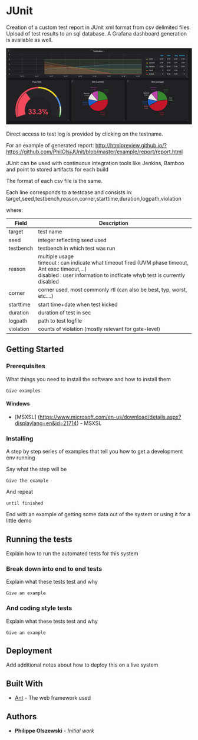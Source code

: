 # JUnit

Creation of a custom test report in JUnit xml format from csv delimited files.
Upload of test results to an sql database.
A Grafana dashboard generation is available as well.

![alt text](https://raw.githubusercontent.com/PhilOls/JUnit/master/grafana/dashboard.png)

Direct access to test log is provided by clicking on the testname.

For an example of generated report:
http://htmlpreview.github.io/?https://github.com/PhilOls/JUnit/blob/master/example/report/report.html

JUnit can be used with continuous integration tools like Jenkins, Bamboo and point to stored artifacts for each build

The format of each csv file is the same.

Each line corresponds to a testcase and consists in:
target,seed,testbench,reason,corner,starttime,duration,logpath,violation

where:

| Field | Description |
| --- | --- |
| target |  test name
| seed |  integer reflecting seed used
| testbench |  testbench in which test was run
| reason |  multiple usage <br> timeout  :  can indicate what timeout fired (UVM phase timeout, Ant exec timeout,...) <br> disabled :  user information to indficate whyb test is currently disabled
| corner |  corner used, most commonly rtl (can also be best, typ, worst, etc....)
| starttime |  start time+date when test kicked
| duration |  duration of test in sec
| logpath |  path to test logfile
| violation |  counts of violation (mostly relevant for gate-level)

## Getting Started


### Prerequisites

What things you need to install the software and how to install them

```
Give examples
```
#### Windows
* [MSXSL] (https://www.microsoft.com/en-us/download/details.aspx?displaylang=en&id=21714) - MSXSL


### Installing

A step by step series of examples that tell you how to get a development env running

Say what the step will be

```
Give the example
```

And repeat

```
until finished
```

End with an example of getting some data out of the system or using it for a little demo

## Running the tests

Explain how to run the automated tests for this system

### Break down into end to end tests

Explain what these tests test and why

```
Give an example
```

### And coding style tests

Explain what these tests test and why

```
Give an example
```

## Deployment

Add additional notes about how to deploy this on a live system

## Built With

* [Ant](http://www.tbd.org) - The web framework used

## Authors

* **Philippe Olszewski** - *Initial work*
